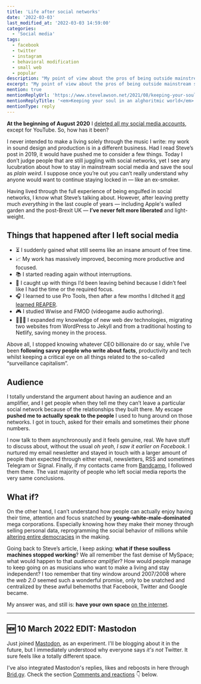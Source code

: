 ```yaml
---
title: 'Life after social networks'
date: '2022-03-03'
last_modified_at: '2022-03-03 14:59:00'
categories: 
  - 'Social media'
tags:
  - facebook
  - twitter
  - instagram
  - behavioral modification
  - small web
  - popular
description: "My point of view about the pros of being outside mainstream social networks for the last 19 months. In response to a post by Steve Lawson."
excerpt: "My point of view about the pros of being outside mainstream social networks for the last 19 months."
mention: true
mentionReplyUrl: 'https://www.stevelawson.net/2021/08/keeping-your-soul-in-an-algorithmic-world/'
mentionReplyTitle: '<em>Keeping your soul in an alghoritmic world</em> (Steve Lawson)'
mentionType: reply
---
```

**At the beginning of August 2020** I [deleted all my social media accounts](/blog/escape-from-social-media/), except for YouTube. So, how has it been?

I never intended to make a living solely through the music I write: my work in sound design and production is in a different business. Had I read Steve’s post in 2019, it would have pushed me to consider a few things. Today I don’t judge people that are still juggling with social networks, yet I see any lucubration about how to stay in mainstream social media and save the soul as *plain weird*. I suppose once you’re out you can’t really understand why anyone would want to continue staying locked in — like an ex-smoker.

Having lived through the full experience of being engulfed in social networks, I know what Steve’s talking about. However, after leaving pretty much *everything* in the last couple of years — including Apple's walled garden and the post-Brexit UK — **I’ve never felt more liberated** and light-weight.

## Things that happened after I left social media

<ul class="h-feed list-group list-group-flush mt-0 ps-0">
  <li class="list-group-item my-0 ps-0">⏳ I suddenly gained what still seems like an insane amount of free time.</li>
  <li class="list-group-item my-0 ps-0">📈 My work has massively improved, becoming more productive and focused.</li>
  <li class="list-group-item my-0 ps-0">📚 I started reading again without interruptions.</li>
  <li class="list-group-item my-0 ps-0">🏃 I caught up with things I’d been leaving behind because I didn’t feel like I had the time or the required focus.</li>
  <li class="list-group-item my-0 ps-0">🎧 I learned to use Pro Tools, then after a few months I ditched it <a href="{{ site.url }}/blog/daw-from-logic-to-pro-tools-to-reaper-part-1/">and learned REAPER</a>.
</li>
  <li class="list-group-item my-0 ps-0">🎮 I studied Wwise and FMOD (videogame audio authoring).</li>
  <li class="list-group-item my-0 ps-0">👨🏻‍💻 I expanded my knowledge of new web dev technologies, migrating two websites from WordPress to Jekyll and from a traditional hosting to Netlify, saving money in the process.</li>
</ul>

Above all, I stopped knowing whatever CEO billionaire do or say, while I’ve been **following savvy people who write about facts**, productivity and tech whilst keeping a critical eye on all things related to the so-called “surveillance capitalism”.

## Audience

I totally understand the argument about having an audience and an amplifier, and I get people when they tell me they can’t leave a particular social network because of the relationships they built there. My escape **pushed me to actually speak to the people** I used to hung around on those networks. I got in touch, asked for their emails and sometimes their phone numbers.

I now talk to them asynchronously and it feels genuine, real. We have stuff to discuss about, without the usual *oh yeah, I saw it earlier on Facebook*. I nurtured my email newsletter and stayed in touch with a larger amount of people than expected through either email, newsletters, RSS and sometimes Telegram or Signal. Finally, if my contacts came from [Bandcamp](https://music.minutestomidnight.co.uk/), I followed them there. The vast majority of people who left social media reports the very same conclusions.

## What if?

On the other hand, I can’t understand how people can actually enjoy having their time, attention and focus snatched by **young-white-male-dominated** mega corporations. Especially knowing how they make their money through selling personal data, reprogramming the social behavior of millions while [altering entire democracies](https://en.wikipedia.org/wiki/The_Great_Hack) in the making.

Going back to Steve’s article, I keep asking: **what if these soulless machines stopped working**? We all remember the fast demise of MySpace; what would happen to that *audience amplifier*? How would people manage to keep going on as musicians who want to make a living and stay independent? I too remember that tiny window around 2007/2008 where the *web 2.0* seemed such a wonderful promise, only to be snatched and centralized by these awful behemoths that Facebook, Twitter and Google became.

My answer was, and still is: **have your own space** [on the internet](https://www.onebigfluke.com/2012/07/focusing-on-positives-why-i-have-my-own.html).

---

## 🆕 10 March 2022 EDIT: Mastodon

Just joined [Mastodon](https://mastodon.help/), as an experiment. I'll be blogging about it in the future, but I immediately understood why everyone says _it's not_ Twitter. It sure feels like a totally different space. 

I've also integrated Mastodon's replies, likes and reboosts in here through [Brid.gy](https://brid.gy/). Check the section [Comments and reactions](#comments) 👇 below.